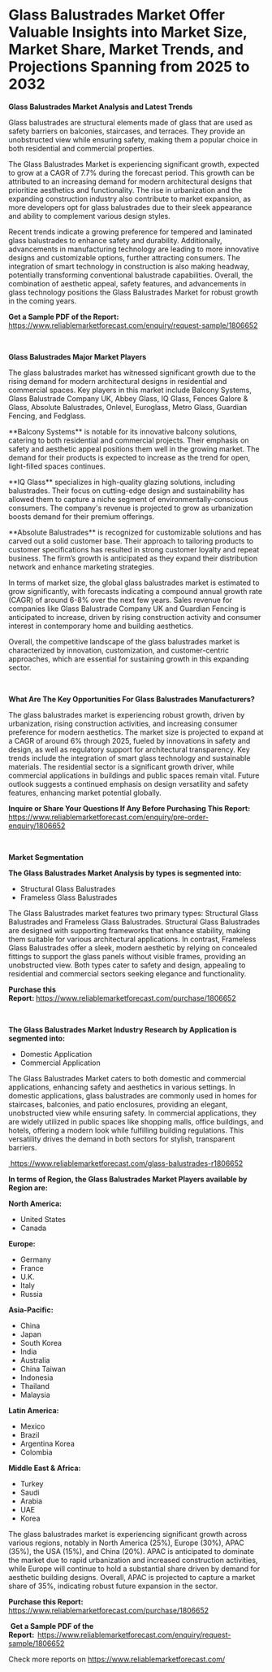 <p><h1>Glass Balustrades Market Offer Valuable Insights into Market Size, Market Share, Market Trends, and Projections Spanning from 2025 to 2032</h1></p><p><strong>Glass Balustrades Market Analysis and Latest Trends</strong></p>
<p><p>Glass balustrades are structural elements made of glass that are used as safety barriers on balconies, staircases, and terraces. They provide an unobstructed view while ensuring safety, making them a popular choice in both residential and commercial properties.</p><p>The Glass Balustrades Market is experiencing significant growth, expected to grow at a CAGR of 7.7% during the forecast period. This growth can be attributed to an increasing demand for modern architectural designs that prioritize aesthetics and functionality. The rise in urbanization and the expanding construction industry also contribute to market expansion, as more developers opt for glass balustrades due to their sleek appearance and ability to complement various design styles.</p><p>Recent trends indicate a growing preference for tempered and laminated glass balustrades to enhance safety and durability. Additionally, advancements in manufacturing technology are leading to more innovative designs and customizable options, further attracting consumers. The integration of smart technology in construction is also making headway, potentially transforming conventional balustrade capabilities. Overall, the combination of aesthetic appeal, safety features, and advancements in glass technology positions the Glass Balustrades Market for robust growth in the coming years.</p></p>
<p><strong>Get a Sample PDF of the Report:&nbsp;</strong> <a href="https://www.reliablemarketforecast.com/enquiry/request-sample/1806652?utm_campaign=3097&utm_medium=2&utm_source=Github&utm_content=ia&utm_term=01042025&utm_id=glass-balustrades">https://www.reliablemarketforecast.com/enquiry/request-sample/1806652</a></p>
<p>&nbsp;</p>
<p><strong>Glass Balustrades Major Market Players</strong></p>
<p><p>The glass balustrades market has witnessed significant growth due to the rising demand for modern architectural designs in residential and commercial spaces. Key players in this market include Balcony Systems, Glass Balustrade Company UK, Abbey Glass, IQ Glass, Fences Galore & Glass, Absolute Balustrades, Onlevel, Euroglass, Metro Glass, Guardian Fencing, and Fedglass.</p><p>**Balcony Systems** is notable for its innovative balcony solutions, catering to both residential and commercial projects. Their emphasis on safety and aesthetic appeal positions them well in the growing market. The demand for their products is expected to increase as the trend for open, light-filled spaces continues.</p><p>**IQ Glass** specializes in high-quality glazing solutions, including balustrades. Their focus on cutting-edge design and sustainability has allowed them to capture a niche segment of environmentally-conscious consumers. The company's revenue is projected to grow as urbanization boosts demand for their premium offerings.</p><p>**Absolute Balustrades** is recognized for customizable solutions and has carved out a solid customer base. Their approach to tailoring products to customer specifications has resulted in strong customer loyalty and repeat business. The firm’s growth is anticipated as they expand their distribution network and enhance marketing strategies.</p><p>In terms of market size, the global glass balustrades market is estimated to grow significantly, with forecasts indicating a compound annual growth rate (CAGR) of around 6-8% over the next few years. Sales revenue for companies like Glass Balustrade Company UK and Guardian Fencing is anticipated to increase, driven by rising construction activity and consumer interest in contemporary home and building aesthetics.</p><p>Overall, the competitive landscape of the glass balustrades market is characterized by innovation, customization, and customer-centric approaches, which are essential for sustaining growth in this expanding sector.</p></p>
<p>&nbsp;</p>
<p><strong>What Are The Key Opportunities For Glass Balustrades Manufacturers?</strong></p>
<p><p>The glass balustrades market is experiencing robust growth, driven by urbanization, rising construction activities, and increasing consumer preference for modern aesthetics. The market size is projected to expand at a CAGR of around 6% through 2025, fueled by innovations in safety and design, as well as regulatory support for architectural transparency. Key trends include the integration of smart glass technology and sustainable materials. The residential sector is a significant growth driver, while commercial applications in buildings and public spaces remain vital. Future outlook suggests a continued emphasis on design versatility and safety features, enhancing market potential globally.</p></p>
<p><strong>Inquire or Share Your Questions If Any Before Purchasing This Report:</strong> <a href="https://www.reliablemarketforecast.com/enquiry/pre-order-enquiry/1806652?utm_campaign=3097&utm_medium=2&utm_source=Github&utm_content=ia&utm_term=01042025&utm_id=glass-balustrades">https://www.reliablemarketforecast.com/enquiry/pre-order-enquiry/1806652</a></p>
<p>&nbsp;</p>
<p><strong>Market Segmentation</strong></p>
<p><strong>The Glass Balustrades Market Analysis by types is segmented into:</strong></p>
<p><ul><li>Structural Glass Balustrades</li><li>Frameless Glass Balustrades</li></ul></p>
<p><p>The Glass Balustrades market features two primary types: Structural Glass Balustrades and Frameless Glass Balustrades. Structural Glass Balustrades are designed with supporting frameworks that enhance stability, making them suitable for various architectural applications. In contrast, Frameless Glass Balustrades offer a sleek, modern aesthetic by relying on concealed fittings to support the glass panels without visible frames, providing an unobstructed view. Both types cater to safety and design, appealing to residential and commercial sectors seeking elegance and functionality.</p></p>
<p><strong>Purchase this Report:&nbsp;</strong><a href="https://www.reliablemarketforecast.com/purchase/1806652?utm_campaign=3097&utm_medium=2&utm_source=Github&utm_content=ia&utm_term=01042025&utm_id=glass-balustrades">https://www.reliablemarketforecast.com/purchase/1806652</a></p>
<p>&nbsp;</p>
<p><strong>The Glass Balustrades Market Industry Research by Application is segmented into:</strong></p>
<p><ul><li>Domestic Application</li><li>Commercial Application</li></ul></p>
<p><p>The Glass Balustrades Market caters to both domestic and commercial applications, enhancing safety and aesthetics in various settings. In domestic applications, glass balustrades are commonly used in homes for staircases, balconies, and patio enclosures, providing an elegant, unobstructed view while ensuring safety. In commercial applications, they are widely utilized in public spaces like shopping malls, office buildings, and hotels, offering a modern look while fulfilling building regulations. This versatility drives the demand in both sectors for stylish, transparent barriers.</p></p>
<p><a href="https://www.reliablemarketforecast.com/glass-balustrades-r1806652?utm_campaign=3097&utm_medium=2&utm_source=Github&utm_content=ia&utm_term=01042025&utm_id=glass-balustrades">&nbsp;https://www.reliablemarketforecast.com/glass-balustrades-r1806652</a></p>
<p><strong>In terms of Region, the Glass Balustrades Market Players available by Region are:</strong></p>
<p>
    <p> <strong> North America: </strong>
        <ul>
            <li>United States</li>
            <li>Canada</li>
        </ul>
        </p> 
    <p> <strong> Europe: </strong>
        <ul>
            <li>Germany</li>
            <li>France</li>
            <li>U.K.</li>
            <li>Italy</li>
            <li>Russia</li>
        </ul>
        </p> 
    <p> <strong> Asia-Pacific: </strong>
        <ul>
            <li>China</li>
            <li>Japan</li>
            <li>South Korea</li>
            <li>India</li>
            <li>Australia</li>
            <li>China Taiwan</li>
            <li>Indonesia</li>
            <li>Thailand</li>
            <li>Malaysia</li>
        </ul>
        </p> 
    <p> <strong> Latin America: </strong>
        <ul>
            <li>Mexico</li>
            <li>Brazil</li>
            <li>Argentina Korea</li>
            <li>Colombia</li>
        </ul>
        </p> 
    <p> <strong> Middle East & Africa: </strong>
        <ul>
            <li>Turkey</li>
            <li>Saudi</li>
            <li>Arabia</li>
            <li>UAE</li>
            <li>Korea</li>
        </ul>
    </p>
    </p>
<p><p>The glass balustrades market is experiencing significant growth across various regions, notably in North America (25%), Europe (30%), APAC (35%), the USA (15%), and China (20%). APAC is anticipated to dominate the market due to rapid urbanization and increased construction activities, while Europe will continue to hold a substantial share driven by demand for aesthetic building designs. Overall, APAC is projected to capture a market share of 35%, indicating robust future expansion in the sector.</p></p>
<p><strong>Purchase this Report: </strong><a href="https://www.reliablemarketforecast.com/purchase/1806652?utm_campaign=3097&utm_medium=2&utm_source=Github&utm_content=ia&utm_term=01042025&utm_id=glass-balustrades">https://www.reliablemarketforecast.com/purchase/1806652</a></p>
<p>&nbsp;<strong>Get a Sample PDF of the Report:&nbsp;&nbsp;</strong><a href="https://www.reliablemarketforecast.com/enquiry/request-sample/1806652?utm_campaign=3097&utm_medium=2&utm_source=Github&utm_content=ia&utm_term=01042025&utm_id=glass-balustrades">https://www.reliablemarketforecast.com/enquiry/request-sample/1806652</a></p>
<p><strong></strong></p>
<p>Check more reports on <a href="https://www.reliablemarketforecast.com/?utm_campaign=3097&utm_medium=2&utm_source=Github&utm_content=ia&utm_term=01042025&utm_id=glass-balustrades">https://www.reliablemarketforecast.com/</a></p>